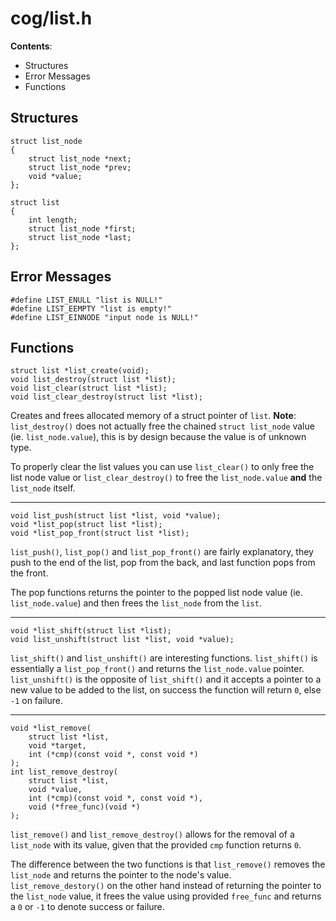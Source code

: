 # cog/list.h

**Contents**:
- Structures
- Error Messages
- Functions



## Structures

    struct list_node
    {
        struct list_node *next;
        struct list_node *prev;
        void *value;
    };

    struct list
    {
        int length;
        struct list_node *first;
        struct list_node *last;
    };



## Error Messages

    #define LIST_ENULL "list is NULL!"
    #define LIST_EEMPTY "list is empty!"
    #define LIST_EINNODE "input node is NULL!"



## Functions

    struct list *list_create(void);
    void list_destroy(struct list *list);
    void list_clear(struct list *list);
    void list_clear_destroy(struct list *list);

Creates and frees allocated memory of a struct pointer of `list`. **Note**:
`list_destroy()` does not actually free the chained `struct list_node` value
(ie. `list_node.value`), this is by design because the value is of unknown
type.

To properly clear the list values you can use `list_clear()` to only free the
list node value or `list_clear_destroy()` to free the `list_node.value` **and**
the `list_node` itself.

---

    void list_push(struct list *list, void *value);
    void *list_pop(struct list *list);
    void *list_pop_front(struct list *list);

`list_push()`, `list_pop()` and `list_pop_front()` are fairly explanatory, they
push to the end of the list, pop from the back, and last function pops from the
front.

The pop functions returns the pointer to the popped list node value (ie.
`list_node.value`) and then frees the `list_node` from the `list`.

---

    void *list_shift(struct list *list);
    void list_unshift(struct list *list, void *value);

`list_shift()` and `list_unshift()` are interesting functions.
`list_shift()` is essentially a `list_pop_front()` and returns the
`list_node.value` pointer. `list_unshift()` is the opposite of `list_shift()`
and it accepts a pointer to a new value to be added to the list, on success the
function will return `0`, else `-1` on failure.

---

    void *list_remove(
        struct list *list,
        void *target,
        int (*cmp)(const void *, const void *)
    );
    int list_remove_destroy(
        struct list *list,
        void *value,
        int (*cmp)(const void *, const void *),
        void (*free_func)(void *)
    );

`list_remove()` and `list_remove_destroy()` allows for the removal of a
`list_node` with its value, given that the provided `cmp` function returns `0`.

The difference between the two functions is that `list_remove()` removes the
`list_node` and returns the pointer to the node's value.
`list_remove_destory()` on the other hand instead of returning the pointer to
the `list_node` value, it frees the value using provided `free_func` and
returns a `0` or `-1` to denote success or failure.
